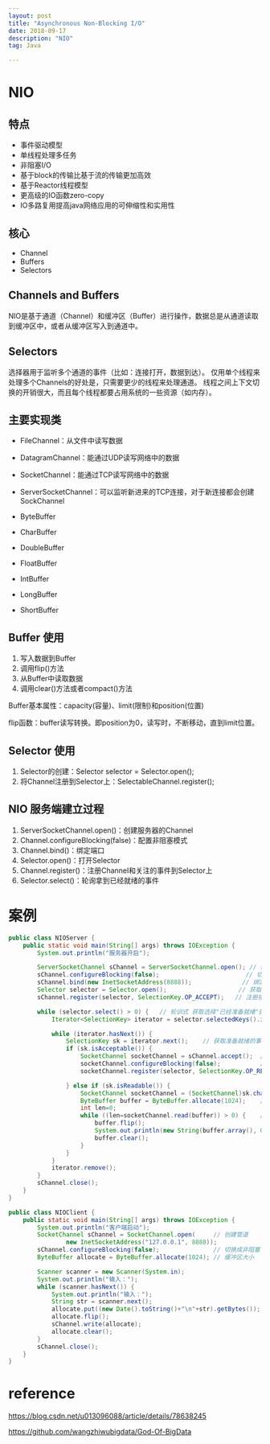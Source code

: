 ```yaml
---
layout: post
title: "Asynchronous Non-Blocking I/O"
date: 2018-09-17
description: "NIO"
tag: Java

---
```


# NIO

## 特点

- 事件驱动模型
- 单线程处理多任务
- 非阻塞I/O
- 基于block的传输比基于流的传输更加高效
- 基于Reactor线程模型
- 更高级的IO函数zero-copy
- IO多路复用提高java网络应用的可伸缩性和实用性


## 核心

- Channel
- Buffers
- Selectors

## Channels and Buffers

NIO是基于通道（Channel）和缓冲区（Buffer）进行操作，数据总是从通道读取到缓冲区中，或者从缓冲区写入到通道中。

## Selectors

选择器用于监听多个通道的事件（比如：连接打开，数据到达）。
仅用单个线程来处理多个Channels的好处是，只需要更少的线程来处理通道。
线程之间上下文切换的开销很大，而且每个线程都要占用系统的一些资源（如内存）。

## 主要实现类

- FileChannel：从文件中读写数据
- DatagramChannel：能通过UDP读写网络中的数据
- SocketChannel：能通过TCP读写网络中的数据
- ServerSocketChannel：可以监听新进来的TCP连接，对于新连接都会创建SockChannel

- ByteBuffer
- CharBuffer
- DoubleBuffer
- FloatBuffer
- IntBuffer
- LongBuffer
- ShortBuffer


## Buffer 使用

1. 写入数据到Buffer
2. 调用flip()方法
3. 从Buffer中读取数据
4. 调用clear()方法或者compact()方法

Buffer基本属性：capacity(容量)、limit(限制)和position(位置)

flip函数：buffer读写转换。即position为0，读写时，不断移动，直到limit位置。


## Selector 使用

1. Selector的创建：Selector selector = Selector.open();
2. 将Channel注册到Selector上：SelectableChannel.register();


## NIO 服务端建立过程

1. ServerSocketChannel.open()：创建服务器的Channel
2. Channel.configureBlocking(false)：配置非阻塞模式
3. Channel.bind()：绑定端口
4. Selector.open()：打开Selector
5. Channel.register()：注册Channel和关注的事件到Selector上
6. Selector.select()：轮询拿到已经就绪的事件

# 案例

```java
public class NIOServer {
    public static void main(String[] args) throws IOException {
        System.out.println("服务器开启");

        ServerSocketChannel sChannel = ServerSocketChannel.open(); // 创建通道
        sChannel.configureBlocking(false);                        // 切换成非阻塞模式
        sChannel.bind(new InetSocketAddress(8888));              // 绑定连接
        Selector selector = Selector.open();                    // 获取选择器
        sChannel.register(selector, SelectionKey.OP_ACCEPT);   // 注册指定监听事件

        while (selector.select() > 0) {   // 轮训式 获取选择"已经准备就绪"的事件
            Iterator<SelectionKey> iterator = selector.selectedKeys().iterator();

            while (iterator.hasNext()) {
                SelectionKey sk = iterator.next();    // 获取准备就绪的事件
                if (sk.isAcceptable()) {
                    SocketChannel socketChannel = sChannel.accept();  // 获取客户端连接
                    socketChannel.configureBlocking(false);           // 设置阻塞模式
                    socketChannel.register(selector, SelectionKey.OP_READ);  // 将通道注册到服务器上

                } else if (sk.isReadable()) {
                    SocketChannel socketChannel = (SocketChannel)sk.channel();
                    ByteBuffer buffer = ByteBuffer.allocate(1024);    // 容量1024
                    int len=0;
                    while ((len=socketChannel.read(buffer)) > 0) {    // 读取数据
                        buffer.flip(); 
                        System.out.println(new String(buffer.array(), 0, len));
                        buffer.clear();
                    }
                }
            }
            iterator.remove();
        }
        sChannel.close();
    }
}
```

```java
public class NIOClient {
    public static void main(String[] args) throws IOException {
        System.out.println("客户端启动");
        SocketChannel sChannel = SocketChannel.open(     // 创建管道
                new InetSocketAddress("127.0.0.1", 8888));
        sChannel.configureBlocking(false);               // 切换成非阻塞
        ByteBuffer allocate = ByteBuffer.allocate(1024); // 缓冲区大小

        Scanner scanner = new Scanner(System.in);
        System.out.println("输入：");
        while (scanner.hasNext()) {
            System.out.println("输入：");
            String str = scanner.next();
            allocate.put((new Date().toString()+"\n"+str).getBytes());
            allocate.flip();
            sChannel.write(allocate);
            allocate.clear();
        }
        sChannel.close();
    }
}
```


# reference

https://blog.csdn.net/u013096088/article/details/78638245

https://github.com/wangzhiwubigdata/God-Of-BigData
